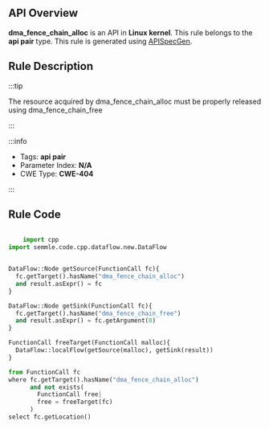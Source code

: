 ---
---


## API Overview
**dma_fence_chain_alloc** is an API in **Linux kernel**. This rule belongs to the **api pair** type. This rule is generated using [APISpecGen](../../tools/APISpecGen).
## Rule Description

:::tip

The resource acquired by dma_fence_chain_alloc must be properly released using dma_fence_chain_free

:::

:::info

- Tags: **api pair**
- Parameter Index: **N/A**
- CWE Type: **CWE-404**

:::

## Rule Code
```python

    import cpp
import semmle.code.cpp.dataflow.new.DataFlow


DataFlow::Node getSource(FunctionCall fc){
  fc.getTarget().hasName("dma_fence_chain_alloc")
  and result.asExpr() = fc
}

DataFlow::Node getSink(FunctionCall fc){
  fc.getTarget().hasName("dma_fence_chain_free")
  and result.asExpr() = fc.getArgument(0)
}

FunctionCall freeTarget(FunctionCall malloc){
  DataFlow::localFlow(getSource(malloc), getSink(result))
}

from FunctionCall fc
where fc.getTarget().hasName("dma_fence_chain_alloc")
      and not exists(
        FunctionCall free| 
        free = freeTarget(fc)
      )
select fc.getLocation()

    
```